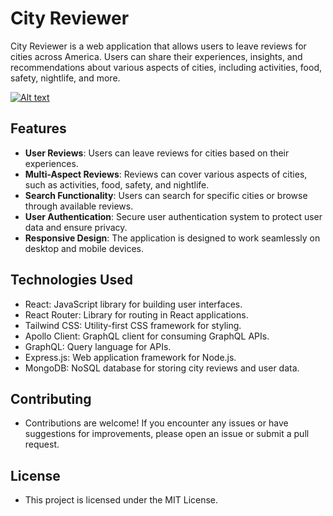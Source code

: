# City Reviewer

City Reviewer is a web application that allows users to leave reviews for cities across America. Users can share their experiences, insights, and recommendations about various aspects of cities, including activities, food, safety, nightlife, and more.

[![Alt text](image_path_or_url)](link_url)

## Features

- **User Reviews**: Users can leave reviews for cities based on their experiences.
- **Multi-Aspect Reviews**: Reviews can cover various aspects of cities, such as activities, food, safety, and nightlife.
- **Search Functionality**: Users can search for specific cities or browse through available reviews.
- **User Authentication**: Secure user authentication system to protect user data and ensure privacy.
- **Responsive Design**: The application is designed to work seamlessly on desktop and mobile devices.

## Technologies Used

- React: JavaScript library for building user interfaces.
- React Router: Library for routing in React applications.
- Tailwind CSS: Utility-first CSS framework for styling.
- Apollo Client: GraphQL client for consuming GraphQL APIs.
- GraphQL: Query language for APIs.
- Express.js: Web application framework for Node.js.
- MongoDB: NoSQL database for storing city reviews and user data.

## Contributing

- Contributions are welcome! If you encounter any issues or have suggestions for improvements, please open an issue or submit a pull request.

## License

- This project is licensed under the MIT License.
